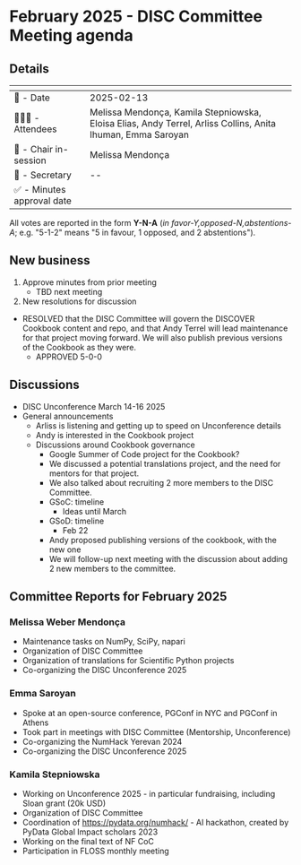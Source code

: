 # February 2025 - DISC Committee Meeting agenda

## Details

| <!-- -->    | <!-- -->    |
|-----------|---|
| 📅 - Date | 2025-02-13 |
| 🙋🏽‍♀️ - Attendees | Melissa Mendonça, Kamila Stepniowska, Eloisa Elias, Andy Terrel, Arliss Collins, Anita Ihuman, Emma Saroyan |
| 💬 - Chair in-session | Melissa Mendonça |
| 📝 - Secretary | -- |
| ✅ - Minutes approval date |   |

All votes are reported in the form **Y-N-A** (*in favor-Y‚opposed-N‚abstentions-A*; e.g. "5-1-2" means "5 in favour, 1 opposed, and 2 abstentions").

## New business

1. Approve minutes from prior meeting
    - TBD next meeting
2. New resolutions for discussion

  - RESOLVED that the DISC Committee will govern the DISCOVER Cookbook content and repo, and that Andy Terrel will lead maintenance for that project moving forward. We will also publish previous versions of the Cookbook as they were.
    - APPROVED 5-0-0

## Discussions

- DISC Unconference March 14-16 2025
- General announcements
  - Arliss is listening and getting up to speed on Unconference details
  - Andy is interested in the Cookbook project
  - Discussions around Cookbook governance
    - Google Summer of Code project for the Cookbook?
    - We discussed a potential translations project, and the need for mentors for that project.
    - We also talked about recruiting 2 more members to the DISC Committee.
    - GSoC: timeline
      - Ideas until March 
    - GSoD: timeline
      - Feb 22
    - Andy proposed publishing versions of the cookbook, with the new one 
    - We will follow-up next meeting with the discussion about adding 2 new members to the committee.

## Committee Reports for February 2025

### Melissa Weber Mendonça
- Maintenance tasks on NumPy, SciPy, napari
- Organization of DISC Committee
- Organization of translations for Scientific Python projects
- Co-organizing the DISC Unconference 2025

### Emma Saroyan
- Spoke at an open-source conference, PGConf in NYC and PGConf in Athens
- Took part in meetings with DISC Committee (Mentorship, Unconference)
- Co-organizing the NumHack Yerevan 2024
- Co-organizing the DISC Unconference 2025

### Kamila Stepniowska
- Working on Unconference 2025 -  in particular fundraising, including Sloan grant (20k USD)
- Organization of DISC Committee
- Coordination of https://pydata.org/numhack/ - AI hackathon, created by PyData Global Impact scholars 2023
- Working on the final text of NF CoC
- Participation in FLOSS monthly meeting
